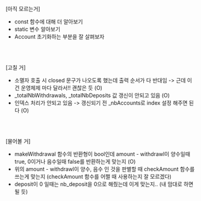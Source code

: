 [아직 모르는거]
- const 함수에 대해 더 알아보기
- static 변수 알아보기
- Account 초기화하는 부분을 잘 살펴보자

</br>
</br>


[고칠 거]
- 소멸자 호출 시  closed 문구가 나오도록 했는데 출력 순서가 다 반대임 -> 근데 이건 운영체제 마다 달라서!! 괜찮은 듯 (O)
- _totalNbWithdrawals, _totalNbDeposits 값 갱신이 안되고 있음 (O)
- 인덱스 처리가 안되고 있음 -> 갱신되기 전 _nbAccounts로 index 설정 해주면 된다 (O)


</br>
</br>


[물어볼 거]
- makeWithdrawal 함수의 반환형이 bool인데 amount - withdrawl이 양수일때 true, 0이거나 음수일때 false를 반환하는게 맞는지 (O)
- 위의 amount - withdrawl이 양수, 음수 인 것을 판별할 때 checkAmount 함수를 쓰는게 맞는지 (checkAmount 함수를 어쩔 때 사용하는지 잘 모르겠다)
- deposit이 0 일때는 nb_deposit을 0으로 해줬는데 이게 맞는지.. (내 맘대로 하면 될 듯)